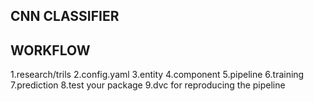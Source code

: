## CNN CLASSIFIER 

## WORKFLOW 

1.research/trils 
2.config.yaml 
3.entity 
4.component 
5.pipeline 
6.training 
7.prediction 
8.test your package 
9.dvc for reproducing the pipeline